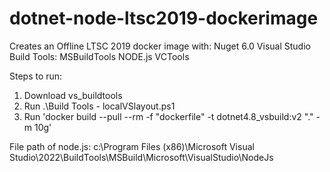 # dotnet-node-ltsc2019-dockerimage

Creates an Offline LTSC 2019 docker image with: 
Nuget 6.0 
Visual Studio Build Tools:
  MSBuildTools
  NODE.js
  VCTools
  
Steps to run: 

1. Download vs_buildtools
2. Run .\Build Tools - localVSlayout.ps1
3. Run 'docker build --pull --rm -f "dockerfile" -t dotnet4.8_vsbuild:v2 "." -m 10g'


File path of node.js:
c:\Program Files (x86)\Microsoft Visual Studio\2022\BuildTools\MSBuild\Microsoft\VisualStudio\NodeJs
